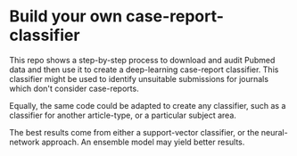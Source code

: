 # Build your own case-report-classifier

This repo shows a step-by-step process to download and audit Pubmed data and then use it to create a deep-learning case-report classifier. This classifier might be used to identify unsuitable submissions for journals which don't consider case-reports. 

Equally, the same code could be adapted to create any classifier, such as a classifier for another article-type, or a particular subject area.

The best results come from either a support-vector classifier, or the neural-network approach. An ensemble model may yield better results. 